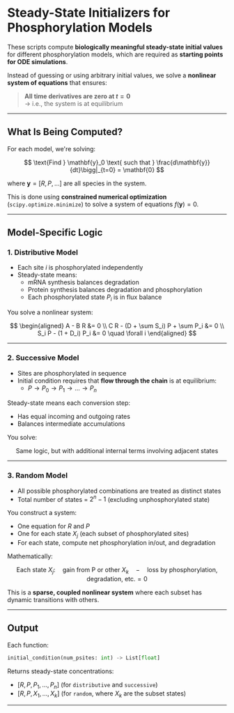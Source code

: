 
# Steady-State Initializers for Phosphorylation Models

These scripts compute **biologically meaningful steady-state initial values** for different phosphorylation models, which are required as **starting points for ODE simulations**.

Instead of guessing or using arbitrary initial values, we solve a **nonlinear system of equations** that ensures:

> **All time derivatives are zero at $t = 0$**  
> → i.e., the system is at equilibrium

---

## What Is Being Computed?

For each model, we're solving:

$$
\text{Find } \mathbf{y}_0 \text{ such that } \frac{d\mathbf{y}}{dt}\bigg|_{t=0} = \mathbf{0}
$$

where $\mathbf{y} = [R, P, \dots]$ are all species in the system.

This is done using **constrained numerical optimization** (`scipy.optimize.minimize`) to solve a system of equations $f(\mathbf{y}) = 0$.

---

## Model-Specific Logic

### 1. **Distributive Model**

- Each site $i$ is phosphorylated independently
- Steady-state means:
  - mRNA synthesis balances degradation
  - Protein synthesis balances degradation and phosphorylation
  - Each phosphorylated state $P_i$ is in flux balance

You solve a nonlinear system:

$$
\begin{aligned}
A - B R &= 0 \\
C R - (D + \sum S_i) P + \sum P_i &= 0 \\
S_i P - (1 + D_i) P_i &= 0 \quad \forall i
\end{aligned}
$$

---

### 2. **Successive Model**

- Sites are phosphorylated in sequence
- Initial condition requires that **flow through the chain** is at equilibrium:
  - $P \rightarrow P_0 \rightarrow P_1 \rightarrow \dots \rightarrow P_n$

Steady-state means each conversion step:
- Has equal incoming and outgoing rates
- Balances intermediate accumulations

You solve:

$$
\text{Same logic, but with additional internal terms involving adjacent states}
$$

---

### 3. **Random Model**

- All possible phosphorylated combinations are treated as distinct states
- Total number of states = $2^n - 1$ (excluding unphosphorylated state)

You construct a system:

- One equation for $R$ and $P$
- One for each state $X_j$ (each subset of phosphorylated sites)
- For each state, compute net phosphorylation in/out, and degradation

Mathematically:

$$
\text{Each state } X_j: \quad \text{gain from P or other } X_k \quad - \quad \text{loss by phosphorylation, degradation, etc.} = 0
$$

This is a **sparse, coupled nonlinear system** where each subset has dynamic transitions with others.

---

## Output

Each function:

```python
initial_condition(num_psites: int) -> List[float]
```

Returns steady-state concentrations:

- $[R, P, P_1, ..., P_n]$ (for `distributive` and `successive`)
- $[R, P, X_1, ..., X_k]$ (for `random`, where $X_k$ are the subset states)

---